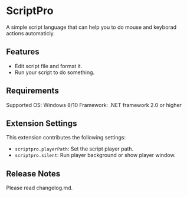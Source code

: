 # ScriptPro

A simple script language that can help you to do mouse and keyborad actions automaticly.

## Features

- Edit script file and format it.
- Run your script to do something.

## Requirements

Supported OS: Windows 8/10
Framework: .NET framework 2.0 or higher

## Extension Settings

This extension contributes the following settings:

* `scriptpro.playerPath`: Set the script player path.
* `scriptpro.silent`: Run player background or show player window.

## Release Notes

Please read changelog.md.

